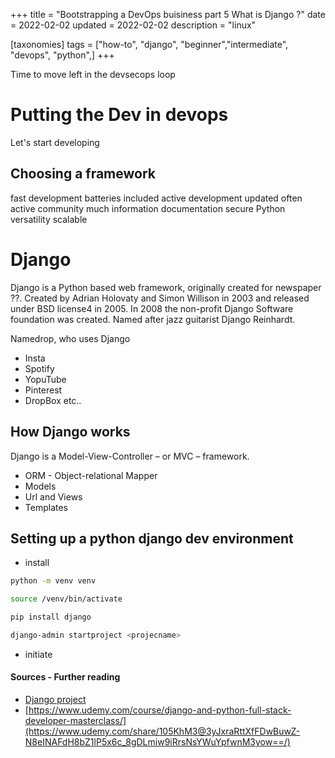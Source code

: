 +++
title = "Bootstrapping a DevOps buisiness part 5 What is Django ?"
date = 2022-02-02
updated = 2022-02-02
description = "linux"

[taxonomies]
tags = ["how-to", "django", "beginner","intermediate", "devops", "python",]
+++


Time to move left in the devsecops loop

# Putting the Dev in devops

Let's start developing

## Choosing a framework 
fast development batteries included
active development updated often
active community much information documentation
secure
Python versatility scalable

# Django 
Django is a Python based web framework, originally created for newspaper ??. 
Created by Adrian Holovaty and Simon Willison in 2003 and released under BSD license4 in 2005. In 2008 the non-profit Django Software foundation was created.
Named after jazz guitarist Django Reinhardt.

Namedrop, who uses Django

* Insta
* Spotify
* YopuTube
* Pinterest
* DropBox
etc..

## How Django works

Django is a Model-View-Controller – or MVC – framework.
* ORM - Object-relational Mapper
* Models
* Url and Views
* Templates

## Setting up a python django dev environment
* install
```sh
python -m venv venv

source /venv/bin/activate

pip install django

django-admin startproject <projecname>

```

* initiate






#### Sources - Further reading 
* [Django project](https://www.djangoproject.com/)
* [https://www.udemy.com/course/django-and-python-full-stack-developer-masterclass/](https://www.udemy.com/share/105KhM3@3yJxraRttXfFDwBuwZ-N8eINAFdH8bZ1lP5x6c_8gDLmiw9iRrsNsYWuYpfwnM3yow==/)